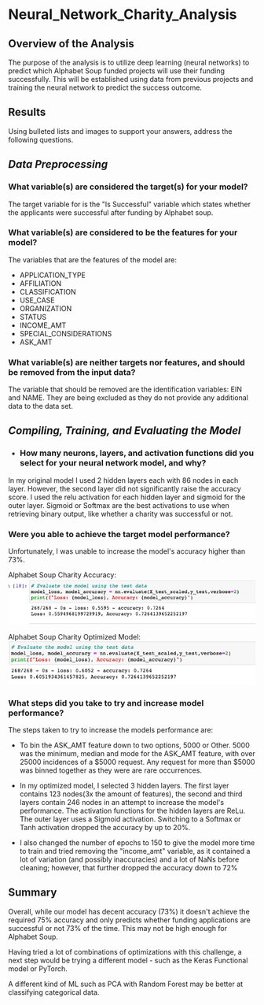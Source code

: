 # Neural_Network_Charity_Analysis

## <b>Overview of the Analysis</b>
The purpose of the analysis is to utilize deep learning (neural networks) to predict which Alphabet Soup funded projects will use their funding successfully.  This will be established using data from previous projects and training the neural network to predict the success outcome.


## <b>Results</b>

Using bulleted lists and images to support your answers, address the following questions.

## *Data Preprocessing*
### What variable(s) are considered the target(s) for your model?
The target variable for is the "Is Successful" variable which states whether the applicants were successful after funding by Alphabet soup.
    

### What variable(s) are considered to be the features for your model?
The variables that are the features of the model are:

- APPLICATION_TYPE	
- AFFILIATION	
- CLASSIFICATION	
- USE_CASE	
- ORGANIZATION	
- STATUS	
- INCOME_AMT	
- SPECIAL_CONSIDERATIONS
- ASK_AMT

### What variable(s) are neither targets nor features, and should be removed from the input data?

The variable that should be removed are the identification variables: EIN and NAME. They are being excluded as they do not provide any additional data to the data set.


## *Compiling, Training, and Evaluating the Model*

- ### How many neurons, layers, and activation functions did you select for your neural network model, and why?
In my original model I used 2 hidden layers each with 86 nodes in each layer. However, the second layer did not significantly raise the accuracy score. I used the relu activation for each hidden layer and sigmoid for the outer layer. Sigmoid or Softmax are the best activations to use when
retrieving binary output, like whether a charity was successful or not.


### Were you able to achieve the target model performance?

Unfortunately, I was unable to increase the model's accuracy higher than 73%.

Alphabet Soup Charity Accuracy:
<img src= "images/ASCharity_acc.png"></img>


Alphabet Soup Charity Optimized Model:
<img src= "images/AC_Optimized.png"></img>


### What steps did you take to try and increase model performance?

The steps taken to try to increase the models performance are:
-  To bin the ASK_AMT feature down to two options, 5000 or Other. 5000 was the minimum, median and mode for the ASK_AMT feature, with over 25000 incidences of a $5000 request. Any request for more than $5000 was binned together as they were are rare occurrences.

- In my optimized model, I selected 3 hidden layers. The first layer contains 123 nodes(3x the amount of features), the second and third layers contain 246 nodes in an attempt to increase the model's performance. The activation functions for the hidden layers are ReLu. The outer layer uses a Sigmoid activation. Switching to a Softmax or Tanh activation dropped the accuracy by up to 20%.

- I also changed the number of epochs to 150 to give the model more time to train and tried removing the "income_amt" variable, as it contained a lot of variation (and possibly inaccuracies) and a lot of NaNs before cleaning; however, that further dropped the accuracy down to 72%

## <b>Summary</b>

Overall, while our model has decent accuracy (73%) it doesn't achieve the required 75% accuracy and only predicts whether funding applications are successful or not 73% of the time. This may not be high enough for Alphabet Soup. 

Having tried a lot of combinations of optimizations with this challenge, a next step would be trying a different model - such as the Keras Functional model or PyTorch. 

A different kind of ML such as PCA with Random Forest may be better at classifying categorical data.